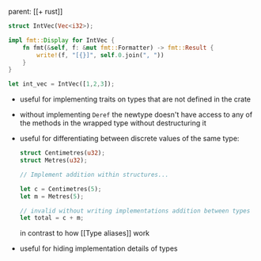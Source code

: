 parent: [[+ rust]]

```rust
struct IntVec(Vec<i32>);

impl fmt::Display for IntVec {
    fn fmt(&self, f: &mut fmt::Formatter) -> fmt::Result {
        write!(f, "[{}]", self.0.join(", "))
    }
}

let int_vec = IntVec([1,2,3]);
```

- useful for implementing traits on types that are not defined in the crate
- without implementing `Deref` the newtype doesn't have access to any of the methods in the wrapped type without destructuring it
- useful for differentiating between discrete values of the same type:

  ```rust
  struct Centimetres(u32);
  struct Metres(u32);

  // Implement addition within structures...

  let c = Centimetres(5);
  let m = Metres(5);

  // invalid without writing implementations addition between types
  let total = c + m;
  ```

  in contrast to how [[Type aliases]] work

- useful for hiding implementation details of types
